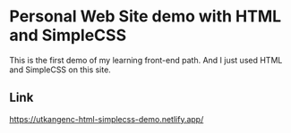 # Personal Web Site demo with HTML and SimpleCSS
This is the first demo of my learning front-end path. And I just used HTML and SimpleCSS on this site.

## Link
https://utkangenc-html-simplecss-demo.netlify.app/
